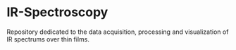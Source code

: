 # IR-Spectroscopy
Repository dedicated to the data acquisition, processing and visualization of IR spectrums over thin films.
